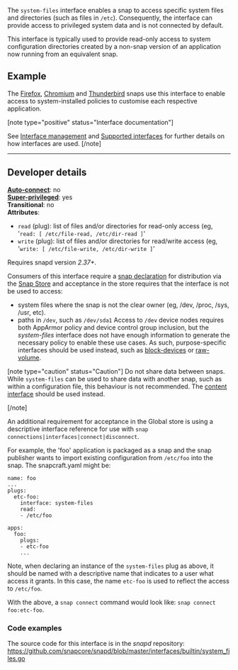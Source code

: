 The `system-files` interface enables a snap to access specific system files and directories (such as files in `/etc`). Consequently,  the interface can provide access to privileged system data and is not connected by default.

This interface is typically used to provide read-only access to system configuration directories created by a non-snap version of an application now running from an equivalent snap.

<h2 id='heading--example'>Example</h2>

The [Firefox](https://snapcraft.io/firefox), [Chromium](https://snapcraft.io/chromium) and [Thunderbird](https://snapcraft.io/thunderbird) snaps use this interface to enable access to system-installed policies to customise each respective application.

[note type="positive" status="Interface documentation"]

See [Interface management](/t/interface-management/6154) and [Supported interfaces](/t/supported-interfaces/7744) for further details on how interfaces are used.
[/note]

---

<h2 id='heading--dev-details'>Developer details </h2>

**[Auto-connect](/t/interface-management/6154#heading--auto-connections)**: no</br>
**[Super-privileged](/t/super-privileged-interfaces/34740)**: yes</br>
**Transitional**: no </br>
**Attributes**:
  * `read` (plug): list of files and/or directories for read-only access (eg, '`read: [ /etc/file-read, /etc/dir-read ]`'
  * `write` (plug): list of files and/or directories for read/write access (eg, '`write: [ /etc/file-write, /etc/dir-write ]`'

Requires snapd version _2.37+_.

Consumers of this interface require a [snap declaration](https://forum.snapcraft.io/t/process-for-aliases-auto-connections-and-tracks/455/) for distribution via the [Snap Store](https://snapcraft.io/store) and acceptance in the store requires that the interface is not be used to access:
- system files where the snap is not the clear owner (eg, /dev, /proc, /sys, /usr, etc).
- paths in `/dev`, such as `/dev/sda1`
  Access to `/dev` device nodes requires both AppArmor policy and device control group inclusion, but the _system-files_ interface does not have enough information to generate the necessary policy to enable these use cases. As such, purpose-specific interfaces should be used instead, such as  [block-devices](/t/the-block-devices-interface/9721) or [raw-volume](/t/the-raw-volume-interface/14578).

[note type="caution" status="Caution"]
Do not share data between snaps. While `system-files` can be used to share data with another snap, such as within a configuration file, this behaviour is not recommended. The [content interface](/t/the-content-interface/1074) should be used instead.

[/note]

An additional requirement for acceptance in the Global store is using a descriptive interface reference for use with `snap connections|interfaces|connect|disconnect`.

For example, the 'foo' application is packaged as a snap and the snap publisher wants to import existing configuration from `/etc/foo` into the snap. The snapcraft.yaml might be:

```
name: foo
...
plugs:
  etc-foo:
    interface: system-files
    read:
    - /etc/foo

apps:
  foo:
    plugs:
    - etc-foo
    ...
```

Note, when declaring an instance of the `system-files` plug as above, it should be named with a descriptive name that indicates to a user what access it grants. In this case, the name `etc-foo` is used to reflect the access to `/etc/foo`.

With the above, a `snap connect` command would look like: `snap connect foo:etc-foo`.

<h3 id='heading-code'>Code examples</h3>

The source code for this interface is in the *snapd* repository:
<https://github.com/snapcore/snapd/blob/master/interfaces/builtin/system_files.go>